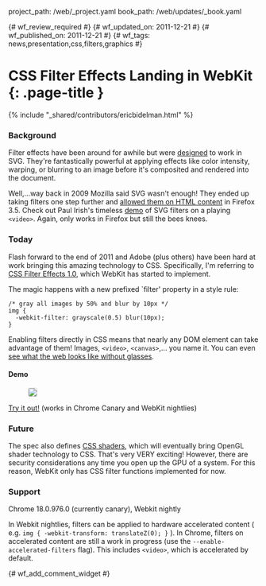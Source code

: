 project_path: /web/_project.yaml
book_path: /web/updates/_book.yaml

{# wf_review_required #}
{# wf_updated_on: 2011-12-21 #}
{# wf_published_on: 2011-12-21 #}
{# wf_tags: news,presentation,css,filters,graphics #}

# CSS Filter Effects Landing in WebKit {: .page-title }

{% include "_shared/contributors/ericbidelman.html" %}


### Background

Filter effects have been around for awhile but were [designed](http://www.w3.org/TR/SVG/filters.html) to work in SVG. They're fantastically powerful at applying effects like color intensity, warping, or blurring to an image before it's composited and rendered into the document.

Well,...way back in 2009 Mozilla said SVG wasn't enough! They ended up taking filters one step further and [allowed them on HTML content](https://developer.mozilla.org/En/Applying_SVG_effects_to_HTML_content) in Firefox 3.5. Check out Paul Irish's timeless [demo](http://paulirish.com/work/videooo.xhtml) of SVG filters on a playing `<video>`. Again, only works in Firefox but still the bees knees.

### Today

Flash forward to the end of 2011 and Adobe (plus others) have been hard at work bringing this amazing technology to CSS. Specifically, I'm referring to [CSS Filter Effects 1.0](https://dvcs.w3.org/hg/FXTF/raw-file/tip/filters/index.html), which WebKit has started to implement.

The magic happens with a new prefixed `filter' property in a style rule:


    /* gray all images by 50% and blur by 10px */
    img {
      -webkit-filter: grayscale(0.5) blur(10px);
    }
    

Enabling filters directly in CSS means that nearly any DOM element can take advantage of them! Images, `<video>`, `<canvas>`,... you name it. You can even <a href="javascript:document.body.style.webkitFilter='grayscale(0.5) blur(3px)';return false;">see what the web looks like without glasses</a>.

#### Demo

<figure><a href="http://html5-demos.appspot.com/static/css/filters/index.html"><img src="/web/updates/images/2011-12-22-css-filter-effects-landing-in-webkit/filter-effects-demo.jpg" style="border-radius:3px;border:1px solid #ccc;"></a></figure>

[Try it out!](http://html5-demos.appspot.com/static/css/filters/index.html) (works in Chrome Canary and WebKit nightlies)

### Future

The spec also defines [CSS shaders](http://www.adobe.com/devnet/html5/articles/css-shaders.html), which will eventually bring OpenGL shader technology to CSS. That's very VERY exciting! However, there are security considerations any time you open up the GPU of a system. For this reason, WebKit only has CSS filter functions implemented for now.

### Support

Chrome 18.0.976.0 (currently canary), Webkit nightly

In Webkit nightlies, filters can be applied to hardware accelerated content ( e.g. `img { -webkit-transform: translateZ(0); }` ). In Chrome, filters on accelerated content are still a work in progress (use the `--enable-accelerated-filters` flag). This includes `<video>`, which is accelerated by default.


{# wf_add_comment_widget #}
